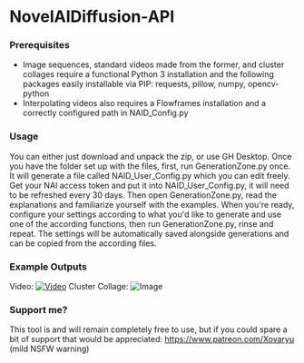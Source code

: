 # NovelAIDiffusion-API

### Prerequisites
- Image sequences, standard videos made from the former, and cluster collages require a functional Python 3 installation and the following packages easily installable via PIP: requests, pillow, numpy, opencv-python
- Interpolating videos also requires a Flowframes installation and a correctly configured path in NAID_Config.py

### Usage
You can either just download and unpack the zip, or use GH Desktop.
Once you have the folder set up with the files, first, run GenerationZone.py once. It will generate a file called NAID_User_Config.py which you can edit freely. Get your NAI access token and put it into NAID_User_Config.py, it will need to be refreshed every 30 days.
Then open GenerationZone.py, read the explanations and familiarize yourself with the examples.
When you're ready, configure your settings according to what you'd like to generate and use one of the according functions, then run GenerationZone.py, rinse and repeat. The settings will be automatically saved alongside generations and can be copied from the according files.

### Example Outputs
Video:
[![Video](https://img.youtube.com/vi/XZLiKBt1J_I/maxresdefault.jpg)](https://www.youtube.com/watch?v=XZLiKBt1J_I)
Cluster Collage:
![Image](https://i.imgur.com/cZzHkng.jpg)

### Support me?
This tool is and will remain completely free to use, but if you could spare a bit of support that would be appreciated: https://www.patreon.com/Xovaryu (mild NSFW warning)
